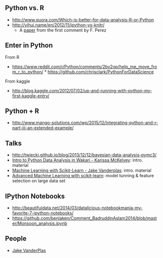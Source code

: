 ## Python vs. R

* http://www.quora.com/Which-is-better-for-data-analysis-R-or-Python
* http://yihui.name/en/2012/11/ipython-vs-knitr/
    * A [paper](http://www.cs.purdue.edu/homes/jv/pubs/ecoop12.pdf) from the first comment by F. Perez

## Enter in Python

From R

* https://www.reddit.com/r/Python/comments/2bv2op/help_me_move_from_r_to_python/
      * https://github.com/chrisclark/PythonForDataScience


From kaggle

* http://blog.kaggle.com/2012/07/02/up-and-running-with-python-my-first-kaggle-entry/

## Python + R

* http://www.mango-solutions.com/wp/2015/12/integrating-python-and-r-part-iii-an-extended-example/

## Talks

* http://twiecki.github.io/blog/2013/12/12/bayesian-data-analysis-pymc3/
* [Intro to Python Data Analysis in Wakari - Karissa McKelvey](http://vimeo.com/80102833): intro. material
* [Machine Learning with Scikit-Learn - Jake Vanderplas](http://vimeo.com/80093925): intro. material
* [Advanced Machine Learning with scikit-learn](http://pyvideo.org/video/1719/advanced-machine-learning-with-scikit-learn): model tunning & feature selection on large data set

## IPython Notebooks

* http://beautifuldata.net/2014/03/datalicious-notebookmania-my-favorite-7-ipython-notebooks/
* https://github.com/benlaken/Comment_BadruddinAslam2014/blob/master/Monsoon_analysis.ipynb

## People

* [Jake VanderPlas](http://jakevdp.github.io/)
